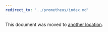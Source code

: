 ```yaml
---
redirect_to: '../prometheus/index.md'
---
```


This document was moved to [another location](../prometheus/index.md).

